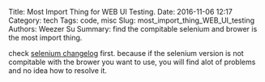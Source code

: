 Title: Most Import Thing for WEB UI Testing.
Date: 2016-11-06 12:17
Category: tech
Tags: code, misc
Slug: most_import_thing_WEB_UI_testing 
Authors: Weezer Su
Summary: find the compitable selenium and brower is the most import thing.

check [selenium changelog](https://github.com/SeleniumHQ/selenium/blob/master/dotnet/CHANGELOG) first. because if the selenium version is not compitable with the brower you want to use,
you will find alot of problems and no idea how to resolve it.

